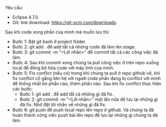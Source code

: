 Yêu cầu: 
* Eclipse 4.7.0.
* Git: link download: https://git-scm.com/downloads.  

Sau khi code xong phần của mình mà muốn lưu thì:
* Bước 1: Bật git bash ở project folder.
* Bước 2: git add . để add tất cả những code đã làm lên stage.
* Bước 3: git commit -m "<Lời nhắn>" để commit tất cả các công việc đã làm.
* Bước 4: Sau khi commit xong chúng ta pull công việc ở trên repo xuống local để đồng bộ hóa code với máy tính của mình.
* Bước 5: Fix conflict (nếu có) trong khi chúng ta pull ở repo github về, khi fix conflict cố gắng liên hệ với người code phần đang bị conflict với mình để thống nhất bỏ phần nào, thêm phần nào. Sau khi fix conflict thực hiện các bước:  
  * Bước 1: git add . để add tất cả những gì đã fix.
  * Bước 2: git commit -m "<Lời nhắn>" một lần nữa để lưu lại những gì đã fix. Nhớ đặt lời nhắn về những gì đã fix.
* Bước 6: git push để push local repo lên repo ở github.
Và chúng ta đã hoàn thành công việc push bài lên repo để lưu lại những gì chúng ta đã làm.
